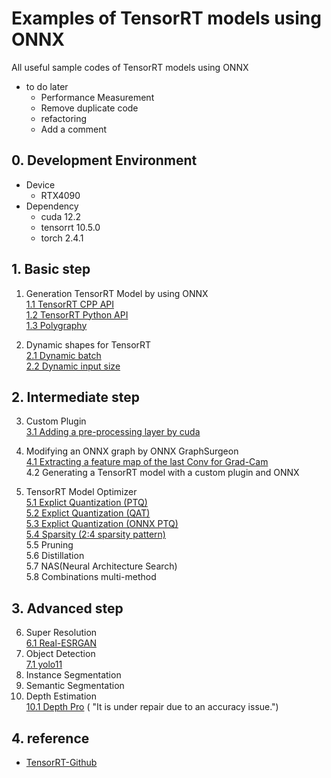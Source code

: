 # Examples of TensorRT models using ONNX

All useful sample codes of TensorRT models using ONNX

- to do later
  - Performance Measurement
  - Remove duplicate code
  - refactoring
  - Add a comment

## 0. Development Environment

- Device
  - RTX4090
- Dependency
  - cuda 12.2
  - tensorrt 10.5.0
  - torch 2.4.1

## 1. Basic step

1. Generation TensorRT Model by using ONNX  
   [1.1 TensorRT CPP API](timm_to_trt_cpp/README.md)  
   [1.2 TensorRT Python API](timm_to_trt_python1/README.md)  
   [1.3 Polygraphy](timm_to_trt_python2/README.md)

2. Dynamic shapes for TensorRT  
   [2.1 Dynamic batch](dynamic_batch_trt/README.md)  
   [2.2 Dynamic input size](dynamic_input_size_trt/README.md)

## 2. Intermediate step

3. Custom Plugin  
   [3.1 Adding a pre-processing layer by cuda](custom_layer/README.md)

4. Modifying an ONNX graph by ONNX GraphSurgeon  
   [4.1 Extracting a feature map of the last Conv for Grad-Cam](gradcam_trt/README.md)  
   4.2 Generating a TensorRT model with a custom plugin and ONNX

5. TensorRT Model Optimizer  
   [5.1 Explict Quantization (PTQ)](tmo/tmo_ptq/README.md)  
   [5.2 Explict Quantization (QAT)](tmo/tmo_qat/README.md)  
   [5.3 Explict Quantization (ONNX PTQ)](tmo/tmo_moq/README.md)  
   [5.4 Sparsity (2:4 sparsity pattern)](tmo/tmo_sparsity/README.md)  
   5.5 Pruning  
   5.6 Distillation  
   5.7 NAS(Neural Architecture Search)  
   5.8 Combinations multi-method

## 3. Advanced step

6. Super Resolution  
   [6.1 Real-ESRGAN](super_resolution_trt/README.md)
7. Object Detection  
   [7.1 yolo11](object_detection1/README.md)
8. Instance Segmentation
9. Semantic Segmentation
10. Depth Estimation  
     [10.1 Depth Pro](depth_estimation_trt/README.md) (
    "It is under repair due to an accuracy issue.")

## 4. reference

- [TensorRT-Github](https://github.com/NVIDIA/TensorRT)
